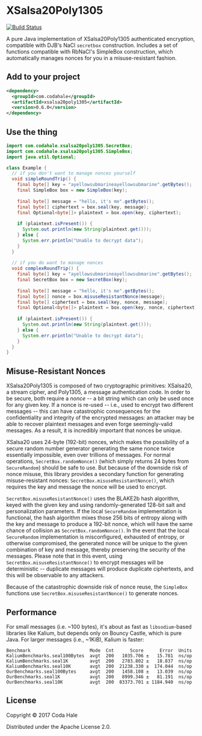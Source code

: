# XSalsa20Poly1305

[![Build Status](https://secure.travis-ci.org/codahale/xsalsa20poly1305.svg)](http://travis-ci.org/codahale/xsalsa20poly1305)

A pure Java implementation of XSalsa20Poly1305 authenticated encryption, compatible with DJB's NaCl
`secretbox` construction. Includes a set of functions compatible with RbNaCl's SimpleBox
construction, which automatically manages nonces for you in a misuse-resistant fashion.

## Add to your project

```xml
<dependency>
  <groupId>com.codahale</groupId>
  <artifactId>xsalsa20poly1305</artifactId>
  <version>0.6.0</version>
</dependency>
```

## Use the thing

```java
import com.codahale.xsalsa20poly1305.SecretBox;
import com.codahale.xsalsa20poly1305.SimpleBox;
import java.util.Optional;

class Example {
  // if you don't want to manage nonces yourself
  void simpleRoundTrip() {
    final byte[] key = "ayellowsubmarineayellowsubmarine".getBytes();
    final SimpleBox box = new SimpleBox(key);
        
    final byte[] message = "hello, it's me".getBytes();
    final byte[] ciphertext = box.seal(key, message);
    final Optional<byte[]> plaintext = box.open(key, ciphertext);
  
    if (plaintext.isPresent()) {
      System.out.println(new String(plaintext.get()));
    } else {
      System.err.println("Unable to decrypt data"); 
    }
  }
    
  // if you do want to manage nonces
  void complexRoundTrip() {
    final byte[] key = "ayellowsubmarineayellowsubmarine".getBytes();
    final SecretBox box = new SecretBox(key);
        
    final byte[] message = "hello, it's me".getBytes();
    final byte[] nonce = box.misuseResistantNonce(message);
    final byte[] ciphertext = box.seal(key, nonce, message);
    final Optional<byte[]> plaintext = box.open(key, nonce, ciphertext);
    
    if (plaintext.isPresent()) {
      System.out.println(new String(plaintext.get()));
    } else {
      System.err.println("Unable to decrypt data"); 
    }
  }
}
```
## Misuse-Resistant Nonces

XSalsa20Poly1305 is composed of two cryptographic primitives: XSalsa20, a stream cipher, and
Poly1305, a message authentication code. In order to be secure, both require a _nonce_ -- a bit
string which can only be used once for any given key. If a nonce is re-used -- i.e., used to encrypt
two different messages -- this can have catastrophic consequences for the confidentiality and
integrity of the encrypted messages: an attacker may be able to recover plaintext messages and even
forge seemingly-valid messages. As a result, it is incredibly important that nonces be unique.

XSalsa20 uses 24-byte (192-bit) nonces, which makes the possibility of a secure random number
generator generating the same nonce twice essentially impossible, even over trillions of messages.
For normal operations, `SecretBox.randomNonce()` (which simply returns 24 bytes from `SecureRandom`)
should be safe to use. But because of the downside risk of nonce misuse, this library provides a
secondary function for generating misuse-resistant nonces: `SecretBox.misuseResistantNonce()`, which
requires the key and message the nonce will be used to encrypt.

`SecretBox.misuseResistantNonce()` uses the BLAKE2b hash algorithm, keyed with the given key and
using randomly-generated 128-bit salt and personalization parameters. If the local `SecureRandom`
implementation is functional, the hash algorithm mixes those 256 bits of entropy along with the key
and message to produce a 192-bit nonce, which will have the same chance of collision as
`SecretBox.randomNonce()`. In the event that the local `SecureRandom` implementation is
misconfigured, exhausted of entropy, or otherwise compromised, the generated nonce will be unique to
the given combination of key and message, thereby preserving the security of the messages. Please
note that in this event, using `SecretBox.misuseResistantNonce()` to encrypt messages will be
deterministic -- duplicate messages will produce duplicate ciphertexts, and this will be observable
to any attackers.

Because of the catastrophic downside risk of nonce reuse, the `SimpleBox` functions use
`SecretBox.misuseResistantNonce()` to generate nonces.

## Performance

For small messages (i.e. ~100 bytes), it's about as fast as `libsodium`-based libraries like Kalium,
but depends only on Bouncy Castle, which is pure Java. For larger messages (i.e., ~1KiB), Kalium is
faster:

```
Benchmark                      Mode  Cnt      Score      Error  Units
KaliumBenchmarks.seal100Bytes  avgt  200   1035.706 ±   15.781  ns/op
KaliumBenchmarks.seal1K        avgt  200   2783.802 ±   18.837  ns/op
KaliumBenchmarks.seal10K       avgt  200  21238.330 ±  174.044  ns/op
OurBenchmarks.seal100Bytes     avgt  200   1458.108 ±   13.039  ns/op
OurBenchmarks.seal1K           avgt  200   8999.346 ±   81.191  ns/op
OurBenchmarks.seal10K          avgt  200  83373.701 ± 1184.940  ns/op
```
## License

Copyright © 2017 Coda Hale

Distributed under the Apache License 2.0.
